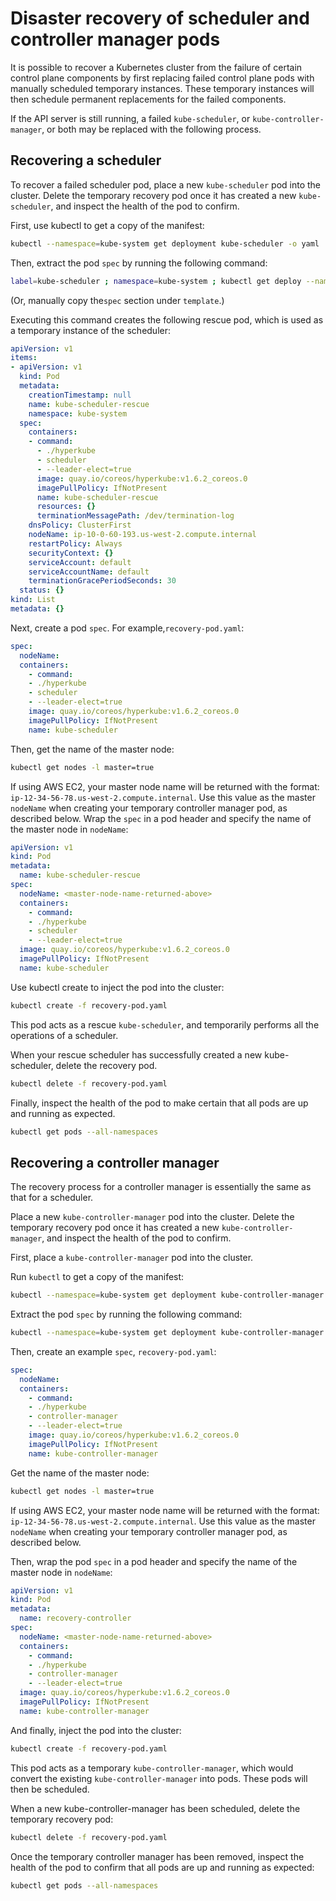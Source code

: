 # Disaster recovery of scheduler and controller manager pods

It is possible to recover a Kubernetes cluster from the failure of certain control plane components by first replacing failed control plane pods with manually scheduled temporary instances. These temporary instances will then schedule permanent replacements for the failed components.

If the API server is still running, a failed `kube-scheduler`, or `kube-controller-manager`, or both may be replaced with the following process.

## Recovering a scheduler

To recover a failed scheduler pod, place a new `kube-scheduler` pod into the cluster. Delete the temporary recovery pod once it has created a new `kube-scheduler`, and inspect the health of the pod to confirm.

First, use kubectl to get a copy of the manifest:
```bash
kubectl --namespace=kube-system get deployment kube-scheduler -o yaml
```

Then, extract the pod `spec` by running the following command:
```bash
label=kube-scheduler ; namespace=kube-system ; kubectl get deploy --namespace=$namespace -l k8s-app=${label} -o json --export | jq --arg namespace $namespace --arg name ${label}-rescue --arg node $(kubectl get node -l master -o jsonpath='{.items[0].metadata.name}') '.items[0].spec.template | .kind = "Pod" | .apiVersion = "v1" | del(.metadata, .spec.nodeSelector) | .metadata.namespace = $namespace | .metadata.name = $name | .spec.containers[0].name = $name | .spec.nodeName = $node | .spec.serviceAccount = "default" | .spec.serviceAccountName = "default" ' | kubectl convert -f-
```

(Or, manually copy the`spec` section under `template`.)

Executing this command creates the following rescue pod, which is used as a temporary instance of the scheduler:
```yaml
apiVersion: v1
items:
- apiVersion: v1
  kind: Pod
  metadata:
    creationTimestamp: null
    name: kube-scheduler-rescue
    namespace: kube-system
  spec:
    containers:
    - command:
      - ./hyperkube
      - scheduler
      - --leader-elect=true
      image: quay.io/coreos/hyperkube:v1.6.2_coreos.0
      imagePullPolicy: IfNotPresent
      name: kube-scheduler-rescue
      resources: {}
      terminationMessagePath: /dev/termination-log
    dnsPolicy: ClusterFirst
    nodeName: ip-10-0-60-193.us-west-2.compute.internal
    restartPolicy: Always
    securityContext: {}
    serviceAccount: default
    serviceAccountName: default
    terminationGracePeriodSeconds: 30
  status: {}
kind: List
metadata: {}
```

Next, create a pod `spec`. For example,`recovery-pod.yaml`:
```yaml
spec:
  nodeName:
  containers:
    - command:
    - ./hyperkube
    - scheduler
    - --leader-elect=true
    image: quay.io/coreos/hyperkube:v1.6.2_coreos.0
    imagePullPolicy: IfNotPresent
    name: kube-scheduler
```

Then, get the name of the master node:
```bash
kubectl get nodes -l master=true
```

If using AWS EC2, your master node name will be returned with the format: `ip-12-34-56-78.us-west-2.compute.internal`. Use this value as the master `nodeName` when creating your temporary controller manager pod, as described below.
Wrap the `spec` in a pod header and specify the name of the master node in `nodeName`:

```yaml
apiVersion: v1
kind: Pod
metadata:
  name: kube-scheduler-rescue
spec:
  nodeName: <master-node-name-returned-above>
  containers:
    - command:
    - ./hyperkube
    - scheduler
    - --leader-elect=true
  image: quay.io/coreos/hyperkube:v1.6.2_coreos.0
  imagePullPolicy: IfNotPresent
  name: kube-scheduler
```

Use kubectl create to inject the pod into the cluster:
```bash
kubectl create -f recovery-pod.yaml
```
This pod acts as a rescue `kube-scheduler`, and temporarily performs all the operations of a scheduler.

When your rescue scheduler has successfully created a new kube-scheduler, delete the recovery pod.
```bash
kubectl delete -f recovery-pod.yaml
```

Finally, inspect the health of the pod to make certain that all pods are up and running as expected.
```bash
kubectl get pods --all-namespaces
```

## Recovering a controller manager

The recovery process for a controller manager is essentially the same as that for a scheduler.

Place a new `kube-controller-manager` pod into the cluster. Delete the temporary recovery pod once it has created a new `kube-controller-manager`, and inspect the health of the pod to confirm.

First, place a `kube-controller-manager` pod into the cluster.

Run `kubectl` to get a copy of the manifest:

```bash
kubectl --namespace=kube-system get deployment kube-controller-manager -o yaml
```
Extract the pod `spec` by running the following command:

```bash
kubectl --namespace=kube-system get deployment kube-controller-manager -ojson | jq '.spec.template.apiVersion = "v1" | .spec.template.kind = "Pod" | .spec.template.metadata = {"namespace": .metadata.namespace} | .spec.template.metadata.name = .metadata.name + "-recovery" | .spec.template'
```

Then, create an example `spec`, `recovery-pod.yaml`:
```yaml
spec:
  nodeName:
  containers:
    - command:
    - ./hyperkube
    - controller-manager
    - --leader-elect=true
    image: quay.io/coreos/hyperkube:v1.6.2_coreos.0
    imagePullPolicy: IfNotPresent
    name: kube-controller-manager
```
Get the name of the master node:

```bash
kubectl get nodes -l master=true
```

If using AWS EC2, your master node name will be returned with the format: `ip-12-34-56-78.us-west-2.compute.internal`. Use this value as the master `nodeName` when creating your temporary controller manager pod, as described below.

Then, wrap the pod `spec` in a pod header and specify the name of the master node in `nodeName`:

```yaml
apiVersion: v1
kind: Pod
metadata:
  name: recovery-controller
spec:
  nodeName: <master-node-name-returned-above>
  containers:
    - command:
    - ./hyperkube
    - controller-manager
    - --leader-elect=true
  image: quay.io/coreos/hyperkube:v1.6.2_coreos.0
  imagePullPolicy: IfNotPresent
  name: kube-controller-manager
```

And finally, inject the pod into the cluster:
```bash
kubectl create -f recovery-pod.yaml
```

This pod acts as a temporary `kube-controller-manager`, which would convert the existing `kube-controller-manager` into pods. These pods will then be scheduled.

When a new kube-controller-manager has been scheduled, delete the temporary recovery pod:
```bash
kubectl delete -f recovery-pod.yaml
```

Once the temporary controller manager has been removed, inspect the health of the pod to confirm that all pods are up and running as expected:
```bash
kubectl get pods --all-namespaces
```
